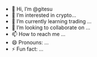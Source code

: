 - 👋 Hi, I’m @gitesu
- 👀 I’m interested in crypto...
- 🌱 I’m currently learning trading ...
- 💞️ I’m looking to collaborate on ...
- 📫 How to reach me ...
- 😄 Pronouns: ...
- ⚡ Fun fact: ...

<!---
gitesu/gitesu is a ✨ special ✨ repository because its `README.md` (this file) appears on your GitHub profile.
You can click the Preview link to take a look at your changes.
--->
